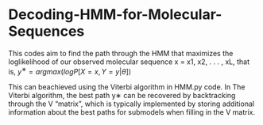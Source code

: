 # Decoding-HMM-for-Molecular-Sequences
This codes aim to find the path through the HMM that maximizes the loglikelihood
of our observed molecular sequence x = x1, x2, . . . , xL, that is,
$y^∗ = arg max (log P[X = x, Y = y|θ])$

This can beachieved using the Viterbi algorithm in HMM.py code.
In The Viterbi algorithm, the best path y∗ can be recovered by backtracking through the V “matrix”,
which is typically implemented by storing additional information about the best paths for submodels
when filling in the V matrix.
